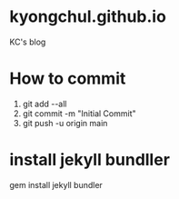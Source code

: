 # kyongchul.github.io
KC's blog 


# How to commit 
1. git add --all
2. git commit -m "Initial Commit"
3. git push -u origin main

# install jekyll bundller
gem install jekyll bundler


